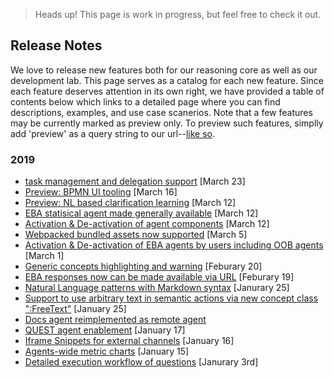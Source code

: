 > Heads up! This page is work in progress, but feel free to check it out.

## Release Notes

We love to release new features both for our reasoning core as well as our development lab. This page serves as a catalog for each new feature. Since each feature deserves attention in its own right, we have provided a table of contents below which links to a detailed page where you can find descriptions, examples, and use case scanerios. Note that a few features may be currently marked as preview only. To preview such features, simplly add 'preview' as a query string to our url--[like so](https://eba.ibm.com/assistant?preview).

### 2019
 * [task management and delegation support](./blogs/TaskManagement.md) [March 23]
 * [Preview: BPMN UI tooling](./blogs/BPMN.md) [March 16]
 * [Preview: NL based clarification learning](./blogs/NLLearning.md) [March 12]
 * [EBA statisical agent made generally available](./blogs/StatisicsAgent.md) [March 12]
 * [Activation & De-activation of agent components](./blogs/ComponentActivation.md) [March 12]
 * [Webpacked bundled assets now supported](./blogs/WebpackAssets.md) [March 5]
 * [Activation & De-activation of EBA agents by users including OOB agents](./blogs/AgentActivation.md) [March 1]
 * [Generic concepts highlighting and warning](./blogs/GenericConceptsHighlight.md) [Feburary 20]
 * [EBA responses now can be made available via URL](./blogs/PortableSnippet.md) [Feburary 19]
 * [Natural Language patterns with Markdown syntax](./blogs/MarkdownPatterns.md) [Janurary 25]
 * [Support to use arbitrary text in semantic actions via new concept class ":FreeText"](./blogs/FreeText.md) [January 25]
 * [Docs agent reimplemented as remote agent](./blogs/RemoteDocsAgent.md)
 * [QUEST agent enablement](./blogs/QuestIntegration.md) [January 17]
 * [Iframe Snippets for external channels](./blogs/ChannelSnippets.md) [January 16]
 * [Agents-wide metric charts](./blogs/AgentsMetrics.md) [January 15]
 * [Detailed execution workflow of questions](./blogs/ExecutionWorkflow.md) [Janurary 3rd] 
